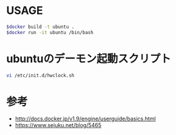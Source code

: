 # USAGE
```sh
$docker build -t ubuntu .
$docker run -it ubuntu /bin/bash
```

# ubuntuのデーモン起動スクリプト
```sh
vi /etc/init.d/hwclock.sh
```

# 参考
- http://docs.docker.jp/v1.9/engine/userguide/basics.html
- https://www.sejuku.net/blog/5465
